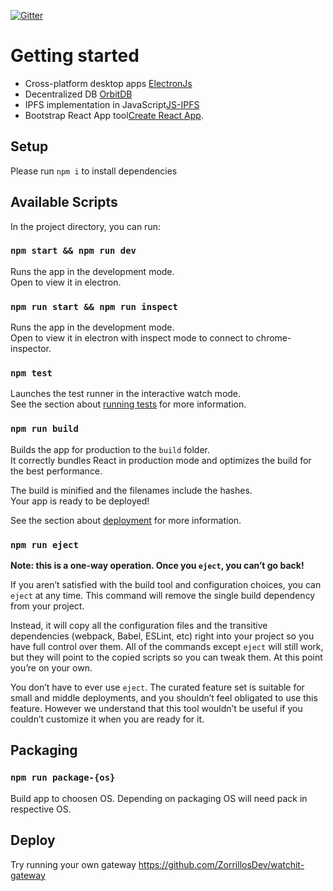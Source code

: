 [![Gitter](https://badges.gitter.im/watchit-app/community.svg)](https://gitter.im/watchit-app/community?utm_source=badge&utm_medium=badge&utm_campaign=pr-badge)

# Getting started
* Cross-platform desktop apps [ElectronJs](https://www.electronjs.org/)
* Decentralized DB [OrbitDB](https://orbitdb.org/)
* IPFS implementation in JavaScript[JS-IPFS](https://github.com/ipfs/js-ipfs)
* Bootstrap React App tool[Create React App](https://github.com/facebook/create-react-app).

## Setup
Please run `npm i` to install dependencies


## Available Scripts

In the project directory, you can run:

### `npm start && npm run dev`

Runs the app in the development mode.<br />
Open to view it in electron.


### `npm run start && npm run inspect`

Runs the app in the development mode.<br />
Open to view it in electron with inspect mode to connect to chrome-inspector.

### `npm test`

Launches the test runner in the interactive watch mode.<br />
See the section about [running tests](https://facebook.github.io/create-react-app/docs/running-tests) for more information.

### `npm run build`

Builds the app for production to the `build` folder.<br />
It correctly bundles React in production mode and optimizes the build for the best performance.

The build is minified and the filenames include the hashes.<br />
Your app is ready to be deployed!

See the section about [deployment](https://facebook.github.io/create-react-app/docs/deployment) for more information.

### `npm run eject`

**Note: this is a one-way operation. Once you `eject`, you can’t go back!**

If you aren’t satisfied with the build tool and configuration choices, you can `eject` at any time. This command will remove the single build dependency from your project.

Instead, it will copy all the configuration files and the transitive dependencies (webpack, Babel, ESLint, etc) right into your project so you have full control over them. All of the commands except `eject` will still work, but they will point to the copied scripts so you can tweak them. At this point you’re on your own.

You don’t have to ever use `eject`. The curated feature set is suitable for small and middle deployments, and you shouldn’t feel obligated to use this feature. However we understand that this tool wouldn’t be useful if you couldn’t customize it when you are ready for it.

## Packaging

### `npm run package-{os}`

Build app to choosen OS. Depending on packaging OS will need pack in respective OS.

## Deploy

Try running your own gateway https://github.com/ZorrillosDev/watchit-gateway
